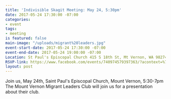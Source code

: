 ```yaml
---
title: 'Indivisible Skagit Meeting: May 24, 5:30pm'
date: 2017-05-24 17:30:00 -07:00
categories:
- event
tags:
- meeting
is featured: false
main-image: "/uploads/migrant%20leaders.jpg"
event-start-date: 2017-05-24 17:30:00 -07:00
event-end-date: 2017-05-24 19:00:00 -07:00
Location: St Paul's Episcopal Church 415 S 18th St, Mt Vernon, WA 98274
RSVP-link: https://www.facebook.com/events/740974579397363/?acontext=%7B%22source%22%3A4%2C%22action_history%22%3A%22null%22%7D&source=4&action_history=null
layout: post
---
```


Join us, May 24th, Saint Paul's Episcopal Church, Mount Vernon, 5:30-7pm
The Mount Vernon Migrant Leaders Club will join us for a presentation about their club.